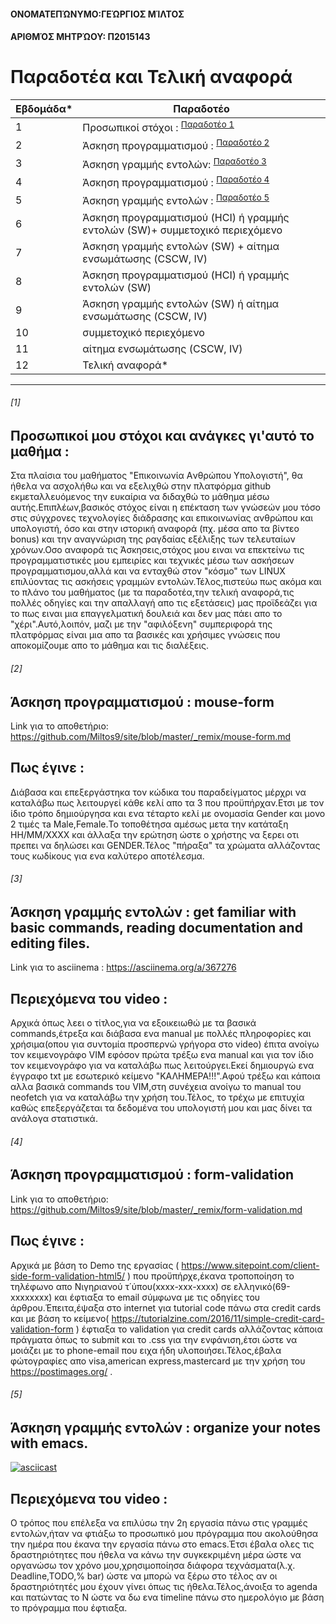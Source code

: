 #### ΟΝΟΜΑΤΕΠΏΝΥΜΟ:ΓΕΏΡΓΙΟΣ ΜΊΛΤΟΣ
#### ΑΡΙΘΜΌΣ ΜΗΤΡΏΟΥ: Π2015143

# Παραδοτέα και Τελική αναφορά
 
| Εβδομάδα* | Παραδοτέο |
| --- | --- |
| 1 |Προσωπικοί στόχοι : <sup><a href="#1">Παραδοτέο 1 </a></sup> |
| 2 | Άσκηση προγραμματισμού : <sup><a href="#2">Παραδοτέο 2 </a></sup> |
| 3 | Άσκηση γραμμής εντολών: <sup><a href="#3">Παραδοτέο 3 </a></sup> |
| 4 | Άσκηση προγραμματισμού : <sup><a href="#4">Παραδοτέο 4 </a></sup> |
| 5 | Άσκηση γραμμής εντολών : <sup><a href="#5">Παραδοτέο 5 </a></sup> |
| 6 | Άσκηση προγραμματισμού (HCI) ή γραμμής εντολών (SW)+ συμμετοχικό περιεχόμενο |
| 7 | Άσκηση γραμμής εντολών (SW) + αίτημα ενσωμάτωσης (CSCW, IV) |
| 8 | Άσκηση προγραμματισμού (HCI) ή γραμμής εντολών (SW) |
| 9 | Άσκηση γραμμής εντολών (SW) ή αίτημα ενσωμάτωσης (CSCW, IV) |
| 10 | συμμετοχικό περιεχόμενο |
| 11 | αίτημα ενσωμάτωσης (CSCW, IV) |
| 12 | Τελική αναφορά* |


***

###### [1] 
## Προσωπικοί μου στόχοι και ανάγκες γι'αυτό το μαθήμα : 
Στα πλαίσια του μαθήματος "Eπικοινωνία Aνθρώπου Yπολογιστή", θα ήθελα να ασχολήθω και να εξελιχθώ στην πλατφόρμα github εκμεταλλευόμενος την ευκαίρια να διδαχθώ το μάθημα μέσω αυτής.Επιπλέων,βασικός στόχος είναι η επέκταση των γνώσεών μου τόσο στις σύγχρονες τεχνολογίες διάδρασης και επικοινωνίας ανθρώπου και υπολογιστή, όσο και στην ιστορική αναφορά (πχ. μέσα απο τα βίντεο bonus) και την αναγνώριση της ραγδαίας εξέλιξης των τελευταίων χρόνων.Οσο αναφορά τις Άσκησεις,στόχος μου ειναι να επεκτείνω τις προγραμματιστικές μου εμπειρίες και τεχνικές μέσω των ασκήσεων προγραμματισμου,αλλά και να ενταχθώ στον "κόσμο" των LINUX επιλύοντας τις ασκήσεις γραμμών εντολών.Τέλος,πιστεύω πως ακόμα και το πλάνο του μαθήματος (με τα παραδοτέα,την τελική αναφορά,τις πολλές οδηγίες και την απαλλαγή απο τις εξετάσεις) μας προϊδεάζει για το πως ειναι μια επαγγελματική δουλειά και δεν μας πάει απο το "χέρι".Αυτό,λοιπόν, μαζι με την "αφιλόξενη" συμπεριφορά της πλατφόρμας είναι μια απο τα βασικές και χρήσιμες γνώσεις που αποκομίζουμε απο το μάθημα και τις διαλέξεις.

###### [2] 
## Άσκηση προγραμματισμού : mouse-form
Link για το αποθετήριο: https://github.com/Miltos9/site/blob/master/_remix/mouse-form.md
## Πως έγινε :
Διάβασα και επεξεργάστηκα τον κώδικα του παραδείγματος μέρχρι να καταλάβω πως λειτουργεί κάθε κελί απο τα 3 που προϋπήρχαν.Ετσι με τον ίδιο τρόπο δημιούργησα και ενα τέταρτο κελί με ονομασία Gender και μονο 2 τιμές τa Male,Female.Το τοποθέτησα αμέσως μετα την κατάταξη HH/MM/XXXX και άλλαξα την ερώτηση ώστε ο χρήστης να ξερει οτι πρεπει να δηλώσει και GENDER.Τέλος "πήραξα" τα χρώματα αλλάζοντας τους κωδίκους για ενα καλύτερο αποτέλεσμα. 

###### [3]
## Άσκηση γραμμής εντολών : get familiar with basic commands, reading documentation and editing files.
Link για το asciinema : https://asciinema.org/a/367276
## Περιεχόμενα του video :
Αρχικά όπως λεει ο τίτλος,για να εξοικειωθώ με τα βασικά commands,έτρεξα και διάβασα ενα manual με πολλές πληροφορίες και χρήσιμα(οπου για συντομία προσπερνώ γρήγορα στο video) έπιτα ανοίγω τον κειμενογράφο VIM εφόσον πρώτα τρέξω ενα manual και για τον ίδιο τον κειμενογράφο για να καταλάβω πως λειτούργει.Εκεί δημιουργώ ενα έγγραφο txt με εσωτερικό κείμενο "ΚΑΛΗΜΕΡΑ!!!".Αφού τρέξω και κάποια αλλα βασικά commands του VIM,στη συνέχεια ανοίγω το manual του neofetch για να καταλάβω την χρήση του.Τέλος, το τρέχω με επιτυχία καθώς επεξεργάζεται τα δεδομένα του υπολογιστή μου και μας δίνει τα ανάλογα στατιστικά.

###### [4]
## Άσκηση προγραμματισμού : form-validation
Link για το αποθετήριο: https://github.com/Miltos9/site/blob/master/_remix/form-validation.md
## Πως έγινε :
Αρχικά με βάση το Demo της εργασίας ( https://www.sitepoint.com/client-side-form-validation-html5/ ) που προϋπήρχε,έκανα τροποποίηση το τηλέφωνο απο Νιγηριανού τ΄ύπου(xxxx-xxx-xxxx) σε ελληνικό(69-xxxxxxxx) και έφτιαξα το email σύμφωνα με τις οδηγίες του άρθρου.Έπειτα,έψαξα στο internet για tutorial code πάνω στα credit cards και με βάση το κείμενο( https://tutorialzine.com/2016/11/simple-credit-card-validation-form ) έφτιαξα το validation για credit cards αλλάζοντας κάποια πράγματα όπως το submit και το .css για την ενφάνιση,έτσι ώστε να μοιάζει με το phone-email που ειχα ήδη υλοποιήσει.Τέλος,έβαλα φώτογραφίες απο visa,american express,mastercard με την χρήση του https://postimages.org/ .

###### [5]
## Άσκηση γραμμής εντολών : organize your notes with emacs.

[![asciicast](https://asciinema.org/a/370556.svg)](https://asciinema.org/a/370556)

## Περιεχόμενα του video :
Ο τρόπος που επέλεξα να επιλύσω την 2η εργασία πάνω στις γραμμές εντολών,ήταν να φτιάξω το προσωπικό μου πρόγραμμα που ακολούθησα την ημέρα που έκανα την εργασία πάνω στο emacs.Έτσι έβαλα ολες τις δραστηριότητες που ήθελα να κάνω την συγκεκριμένη μέρα ώστε να οργανώσω τον χρόνο μου,χρησιμοποίησα διάφορα τεχνάσματα(λ.χ. Deadline,TODO,% bar) ώστε να μπορώ να ξέρω στο τέλος αν οι δραστηριότητές μου έχουν γίνει όπως τις ήθελα.Τέλος,άνοιξα το agenda και πατώντας το Ν ώστε να δω ενα timeline πάνω στο ημερολόγιο με βάση το πρόγραμμα που έφτιαξα.


